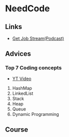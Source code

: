 # NeedCode

## Links

- [Get Job Stream(Podcast)](https://www.youtube.com/watch?v=uSMO86uTxo8&t=286s)

## Advices

### Top 7 Coding concepts

- [YT Video](www.youtube.com/watch?v=ft0owvS5tQA)

1. HashMap
2. LinkedList
3. Stack
4. Heap
5. Queue
6. Dynamic Programming


## Course 
